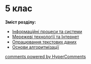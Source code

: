 <div id="hypercomments_widget" class="js-hypercomments-widget invisible"></div>

# 5 клас

<b>Зміст розділу:</b><br>

<ul class="articles" type="disc">
    <li class="chapter " data-level="1" data-path="inf_proc.html">
            <a href="inf_proc.html">
                    <b></b>
                Інформаційні процеси та системи
            </a>
    </li>
    <li class="chapter " data-level="2" data-path="cyfrovy_merezhevy_teknologii.html">
            <a href="cyfrovy_merezhevy_teknologii.html">
                    <b></b>
                Мережеві технології та Інтернет
            </a>
    </li>
    <li class="chapter " data-level="3" data-path="tekstovyu_proccesor.html">
            <a href="tekstovyu_proccesor.html">
                    <b></b>
                Опрацювання текстових даних
            </a>
    </li>
    <li class="chapter " data-level="4" data-path="algorytmy_ta_programy.html">
            <a href="algorytmy_ta_programy.html">
                    <b></b>
                Основи алгоритмізації
            </a>
    </li>
</ul>

<div class="js-hypercomments-container">
<a href="http://hypercomments.com" class="hc-link" title="comments widget">comments powered by HyperComments</a>
</div>